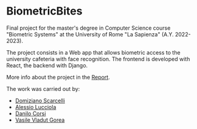# BiometricBites

Final project for the master's degree in Computer Science course "Biometric Systems" at the University of Rome "La Sapienza" (A.Y. 2022-2023).

The project consists in a Web app that allows biometric access to the university cafeteria with face recognition.
The frontend is developed with React, the backend with Django.

More info about the project in the [Report](https://github.com/DomizianoScarcelli/BiometricBites/blob/main/BiometricBites%20Report.pdf).

The work was carried out by:

- [Domiziano Scarcelli](https://github.com/DomizianoScarcelli)
- [Alessio Lucciola](https://github.com/AlessioLucciola)
- [Danilo Corsi](https://github.com/CorsiDanilo)
- [Vasile Vladut Gorea](https://github.com/Vlad-arch)
